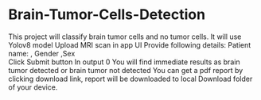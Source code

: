 # Brain-Tumor-Cells-Detection
This project will classify brain tumor cells and no tumor cells.
It will use Yolov8 model
Upload MRI scan in app UI
Provide following details: Patient name:  , Gender   ,Sex   
Click Submit button
In output 0 You will find immediate results as brain tumor detected or brain tumor not detected
You can get a pdf report by clicking download link, report will be downloaded to local Download folder of your device.

